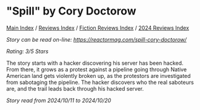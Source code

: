 # "Spill" by Cory Doctorow

[Main Index](../../../README.md) / [Reviews Index](../../README.md) / [Fiction Reviews Index](../README.md) / [2024 Reviews Index](README.md)

*Story can be read on-line: <https://reactormag.com/spill-cory-doctorow/>*

*Rating: 3/5 Stars*

The story starts with a hacker discovering his server has been hacked. From there, it grows as a protest against a pipeline going through Native American land gets violently broken up, as the protestors are investigated from sabotaging the pipeline. The hacker discovers who the real saboteurs are, and the trail leads back through his hacked server.

*Story read from 2024/10/11 to 2024/10/20*
